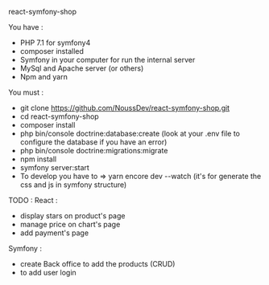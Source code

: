 react-symfony-shop

You have :
- PHP 7.1 for symfony4
- composer installed
- Symfony in your computer for run the internal server
- MySql and Apache server (or others)
- Npm and yarn

You must :
- git clone https://github.com/NoussDev/react-symfony-shop.git
- cd react-symfony-shop
- composer install
- php bin/console doctrine:database:create (look at your .env file to configure the database if you have an error)
- php bin/console doctrine:migrations:migrate
- npm install
- symfony server:start
- To develop you have to => yarn encore dev --watch (it's for generate the css and js in symfony structure)



TODO : 
React : 
- display stars on product's page
- manage price on chart's page
- add payment's page

Symfony : 
- create Back office to add the products (CRUD)
- to add user login